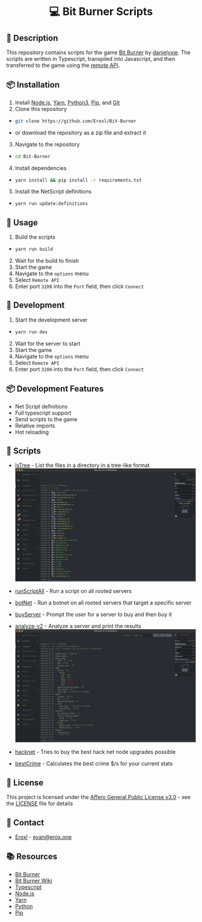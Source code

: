 <h1 align="center">
  💻 Bit Burner Scripts
</h1>

## 📝 Description
This repository contains scripts for the game [Bit Burner](https://github.com/danielyxie/bitburner) by [danielyxie](https://github.com/danielyxie).
The scripts are written in Typescript, transpiled into Javascript, and then transferred to the game using the [remote API](https://bitburner.readthedocs.io/en/latest/remoteapi.html).

## 📦 Installation
1. Install [Node.js](https://nodejs.org/en/download/), [Yarn](https://classic.yarnpkg.com/en/docs/install/), [Python3](https://www.python.org/downloads/), [Pip](https://pip.pypa.io/en/stable/installing/), and [Git](https://git-scm.com/downloads)
2. Clone this repository
- ```bash
  git clone https://github.com/Eroxl/Bit-Burner
  ```
- or download the repository as a zip file and extract it

3. Navigate to the repository
- ```bash
  cd Bit-Burner
  ```

4. Install dependencies
- ```bash
  yarn install && pip install -r requirements.txt 
  ```

5. Install the NetScript definitions
- ```bash
  yarn run update:definitions
  ```

## 🚀 Usage
1. Build the scripts
- ```bash
  yarn run build
  ```
2. Wait for the build to finish
3. Start the game
4. Navigate to the `options` menu
5. Select `Remote API`
6. Enter port `3200` into the `Port` field, then click `Connect`

## 💾 Development
1. Start the development server
- ```bash
  yarn run dev
  ```
2. Wait for the server to start
3. Start the game
4. Navigate to the `options` menu
5. Select `Remote API`
6. Enter port `3200` into the `Port` field, then click `Connect`

## 📦 Development Features
- Net Script definitions
- Full typescript support
- Send scripts to the game
- Relative imports
- Hot reloading

## 🎁 Scripts
- [lsTree](src/lsTree.ts) - List the files in a directory in a tree-like format
  <img src="https://raw.githubusercontent.com/Eroxl/Bit-Burner/main/images/ls-tree.png" height="300" alt="lsTree Example" />

- [runScriptAll](src/runScriptAll.ts) - Run a script on all rooted servers
- [botNet](src/botNet/runBatcher.ts) - Run a botnet on all rooted servers that target a specific server
- [buyServer](src/buyServer.ts) - Prompt the user for a server to buy and then buy it
- [analyze-v2](src/analyze-v2.ts) - Analyze a server and print the results
  <img src="https://raw.githubusercontent.com/Eroxl/Bit-Burner/main/images/analyze-v2.png" height="300" alt="analyze-v2 Example" />

- [hacknet](src/hacknetNodes.ts) - Tries to buy the best hack net node upgrades possible
- [bestCrime](src/bestCrime/bestCrime.ts) - Calculates the best crime $/s for your current stats

## 📜 License
This project is licensed under the [Affero General Public License v3.0](https://www.gnu.org/licenses/agpl-3.0.en.html) - see the [LICENSE](LICENSE) file for details

## 📧 Contact
- [Eroxl](github.com/eroxl) - evan@erox.one

## 📚 Resources
- [Bit Burner](https://github.com/danielyxie/bitburner)
- [Bit Burner Wiki](https://bitburner.readthedocs.io/en/latest/index.html)
- [Typescript](https://www.typescriptlang.org/)
- [Node.js](https://nodejs.org/en/)
- [Yarn](https://yarnpkg.com/)
- [Python](https://www.python.org/)
- [Pip](https://pypi.org/project/pip/)
